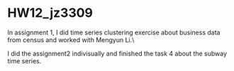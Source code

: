 # HW12_jz3309
In assignment 1, I did time series clustering exercise about business data from census and worked with Mengyun Li.\

I did the assignment2 indivisually and finished the task 4 about the subway time series. 
